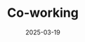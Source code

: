 ---
title: Co-working
date: 2025-03-19
time: 11AM - 6PM
link: "../events/coworking"
calendarOnly: true
---